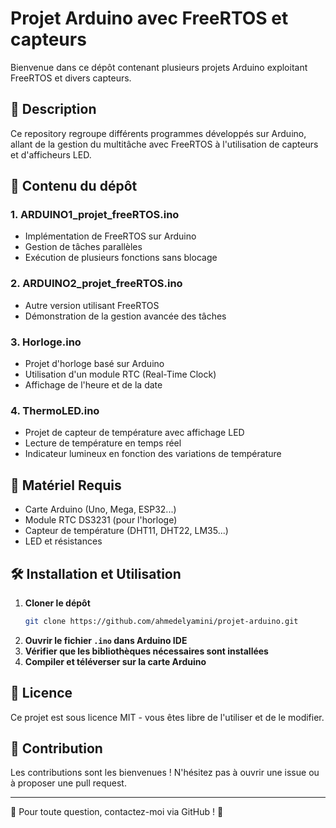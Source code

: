 # Projet Arduino avec FreeRTOS et capteurs

Bienvenue dans ce dépôt contenant plusieurs projets Arduino exploitant FreeRTOS et divers capteurs.

## 📌 Description
Ce repository regroupe différents programmes développés sur Arduino, allant de la gestion du multitâche avec FreeRTOS à l'utilisation de capteurs et d'afficheurs LED.

## 📂 Contenu du dépôt

### 1. **ARDUINO1_projet_freeRTOS.ino**
- Implémentation de FreeRTOS sur Arduino
- Gestion de tâches parallèles
- Exécution de plusieurs fonctions sans blocage

### 2. **ARDUINO2_projet_freeRTOS.ino**
- Autre version utilisant FreeRTOS
- Démonstration de la gestion avancée des tâches

### 3. **Horloge.ino**
- Projet d'horloge basé sur Arduino
- Utilisation d'un module RTC (Real-Time Clock)
- Affichage de l'heure et de la date

### 4. **ThermoLED.ino**
- Projet de capteur de température avec affichage LED
- Lecture de température en temps réel
- Indicateur lumineux en fonction des variations de température

## 🔧 Matériel Requis
- Carte Arduino (Uno, Mega, ESP32...)
- Module RTC DS3231 (pour l'horloge)
- Capteur de température (DHT11, DHT22, LM35...)
- LED et résistances

## 🛠 Installation et Utilisation
1. **Cloner le dépôt**
   ```sh
   git clone https://github.com/ahmedelyamini/projet-arduino.git
   ```
2. **Ouvrir le fichier `.ino` dans Arduino IDE**
3. **Vérifier que les bibliothèques nécessaires sont installées**
4. **Compiler et téléverser sur la carte Arduino**

## 📜 Licence
Ce projet est sous licence MIT - vous êtes libre de l'utiliser et de le modifier.

## 🤝 Contribution
Les contributions sont les bienvenues ! N'hésitez pas à ouvrir une issue ou à proposer une pull request.

---

📧 Pour toute question, contactez-moi via GitHub ! 🚀

